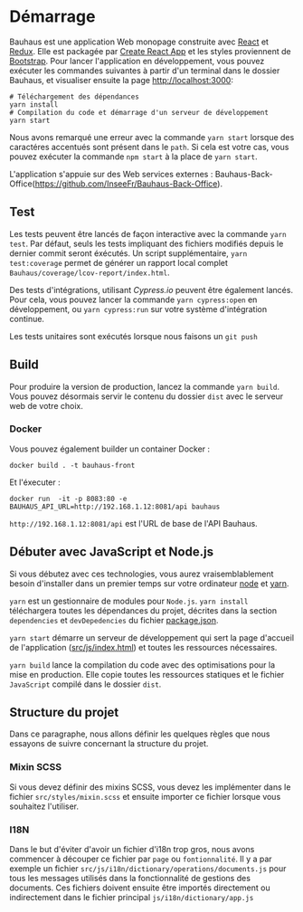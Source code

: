 # Démarrage

Bauhaus est une application Web monopage construite avec [React](https://facebook.github.io/react/) et [Redux](https://github.com/reactjs/reduxreact). Elle est packagée par [Create React App](https://github.com/facebook/create-react-app) et les styles proviennent de [Bootstrap](https://github.com/twbs/bootstrap). Pour lancer l'application en développement, vous pouvez exécuter les commandes suivantes à partir d'un terminal dans le dossier Bauhaus, et visualiser ensuite la page [http://localhost:3000](http://localhost:3000):

```
# Téléchargement des dépendances
yarn install
# Compilation du code et démarrage d'un serveur de développement
yarn start
```

Nous avons remarqué une erreur avec la commande `yarn start` lorsque des caractéres accentués sont présent dans le `path`. Si cela est votre cas, vous pouvez exécuter la commande `npm start` à la place de `yarn start`.

L'application s'appuie sur des Web services externes : Bauhaus-Back-Office(https://github.com/InseeFr/Bauhaus-Back-Office).

## Test

Les tests peuvent être lancés de façon interactive avec la commande `yarn test`. Par défaut, seuls les tests impliquant des fichiers modifiés depuis le dernier commit seront éxécutés.
Un script supplémentaire, `yarn test:coverage` permet de générer un rapport local complet `Bauhaus/coverage/lcov-report/index.html`.

Des tests d'intégrations, utilisant _Cypress.io_ peuvent être également lancés. Pour cela, vous pouvez lancer la commande `yarn cypress:open` en développement, ou `yarn cypress:run` sur votre système d'intégration continue.

Les tests unitaires sont exécutés lorsque nous faisons un `git push`

## Build

Pour produire la version de production, lancez la commande `yarn build`. Vous pouvez désormais servir le contenu du dossier `dist` avec le serveur web de votre choix.

### Docker

Vous pouvez également builder un container Docker :

```shell
docker build . -t bauhaus-front
```

Et l'éxecuter :

```shell
docker run  -it -p 8083:80 -e BAUHAUS_API_URL=http://192.168.1.12:8081/api bauhaus
```

`http://192.168.1.12:8081/api` est l'URL de base de l'API Bauhaus.

## Débuter avec JavaScript et Node.js

Si vous débutez avec ces technologies, vous aurez vraisemblablement besoin d'installer dans un premier temps sur votre ordinateur [node](https://nodejs.org/en/download/) et [yarn](https://github.com/yarnpkg/yarn).

`yarn` est un gestionnaire de modules pour `Node.js`. `yarn install` téléchargera toutes les dépendances du projet, décrites dans la section `dependencies` et `devDepedencies` du fichier [package.json](https://github.com/InseeFr/Bauhaus/blob/master/package.json).

`yarn start` démarre un serveur de développement qui sert la page d'accueil de l'application ([src/js/index.html](https://github.com/InseeFr/Bauhaus/blob/master/public/index.html)) et toutes les ressources nécessaires.

`yarn build` lance la compilation du code avec des optimisations pour la mise en production. Elle copie toutes les ressources statiques et le fichier `JavaScript` compilé dans le dossier `dist`.

## Structure du projet

Dans ce paragraphe, nous allons définir les quelques règles que nous essayons de suivre concernant la structure du projet.

### Mixin SCSS

Si vous devez définir des mixins SCSS, vous devez les implémenter dans le fichier `src/styles/mixin.scss` et ensuite importer ce fichier lorsque vous souhaitez l'utiliser.

### I18N

Dans le but d'éviter d'avoir un fichier d'i18n trop gros, nous avons commencer à découper ce fichier par `page` ou `fontionnalité`. Il y a par exemple un fichier `src/js/i18n/dictionary/operations/documents.js` pour tous les messages utilisés dans la fonctionnalité de gestions des documents.
Ces fichiers doivent ensuite être importés directement ou indirectement dans le fichier principal `js/i18n/dictionary/app.js`
